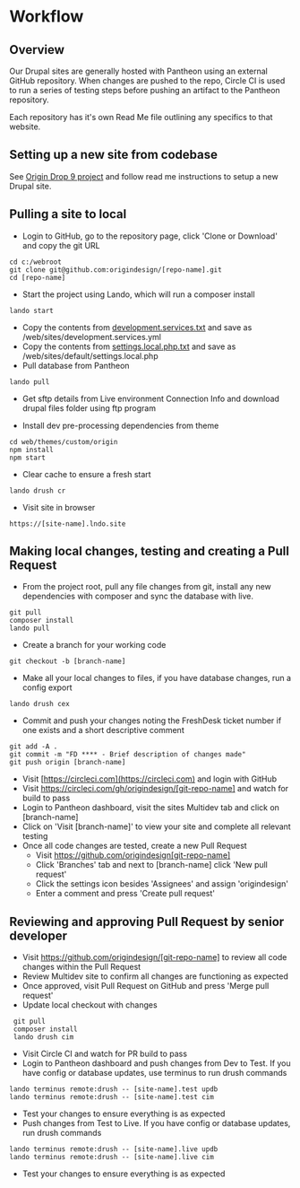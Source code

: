# Workflow

## Overview
Our Drupal sites are generally hosted with Pantheon using an external GitHub repository. When changes are pushed to the repo, Circle CI is used to run a series of testing steps before pushing an artifact to the Pantheon repository. 

Each repository has it's own Read Me file outlining any specifics to that website.

## Setting up a new site from codebase

See [Origin Drop 9 project](https://github.com/origindesign/origin-drop-9) and follow read me instructions to setup a new Drupal site.

## Pulling a site to local
- Login to GitHub, go to the repository page, click 'Clone or Download' and copy the git URL
````
cd c:/webroot
git clone git@github.com:origindesign/[repo-name].git
cd [repo-name]
````
- Start the project using Lando, which will run a composer install
````
lando start
````
- Copy the contents from [development.services.txt](https://github.com/origindesign/origin-drop-9/blob/master/web/sites/development.services.txt) and save as /web/sites/development.services.yml
- Copy the contents from [settings.local.php.txt](https://github.com/origindesign/origin-drop-9/blob/master/web/sites/default/settings.local.php.txt) and save as /web/sites/default/settings.local.php
- Pull database from Pantheon
````
lando pull
````
- Get sftp details from Live environment Connection Info and download drupal files folder using ftp program

- Install dev pre-processing dependencies from theme
````
cd web/themes/custom/origin
npm install
npm start
````
- Clear cache to ensure a fresh start
````
lando drush cr
````
- Visit site in browser
````
https://[site-name].lndo.site
````

## Making local changes, testing and creating a Pull Request
- From the project root, pull any file changes from git, install any new dependencies with composer and sync the database with live.
````
git pull
composer install
lando pull
````
- Create a branch for your working code
````
git checkout -b [branch-name]
````
- Make all your local changes to files, if you have database changes, run a config export
````
lando drush cex
````
- Commit and push your changes noting the FreshDesk ticket number if one exists and a short descriptive comment
````
git add -A .
git commit -m "FD **** - Brief description of changes made"
git push origin [branch-name]
````
- Visit [https://circleci.com](https://circleci.com) and login with GitHub
- Visit https://circleci.com/gh/origindesign/[git-repo-name] and watch for build to pass
- Login to Pantheon dashboard, visit the sites Multidev tab and click on [branch-name]
- Click on 'Visit [branch-name]' to view your site and complete all relevant testing
- Once all code changes are tested, create a new Pull Request
  - Visit https://github.com/origindesign[git-repo-name]
  - Click 'Branches' tab and next to [branch-name] click 'New pull request'
  - Click the settings icon besides 'Assignees' and assign 'origindesign'
  - Enter a comment and press 'Create pull request'

## Reviewing and approving Pull Request by senior developer
- Visit https://github.com/origindesign/[git-repo-name] to review all code changes within the Pull Request
- Review Multidev site to confirm all changes are functioning as expected
- Once approved, visit Pull Request on GitHub and press 'Merge pull request'
- Update local checkout with changes
````
 git pull
 composer install
 lando drush cim
````
- Visit Circle CI and watch for PR build to pass
- Login to Pantheon dashboard and push changes from Dev to Test. If you have config or database updates, use terminus to run drush commands
````
lando terminus remote:drush -- [site-name].test updb
lando terminus remote:drush -- [site-name].test cim
````
- Test your changes to ensure everything is as expected
- Push changes from Test to Live. If you have config or database updates, run drush commands
````
lando terminus remote:drush -- [site-name].live updb
lando terminus remote:drush -- [site-name].live cim
````
- Test your changes to ensure everything is as expected
